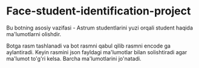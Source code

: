 # Face-student-identification-project

Bu botning asosiy vazifasi - Astrum studentlarini yuzi orqali student haqida ma'lumotlarni olishdir.

Botga rasm tashlanadi va bot rasmni qabul qilib rasmni encode ga aylantiradi. Keyin rasmini json fayldagi ma'lumotlar bilan solishtiradi agar ma'lumot to'g'ri kelsa. Barcha ma'lumotlarini jo'natadi.
